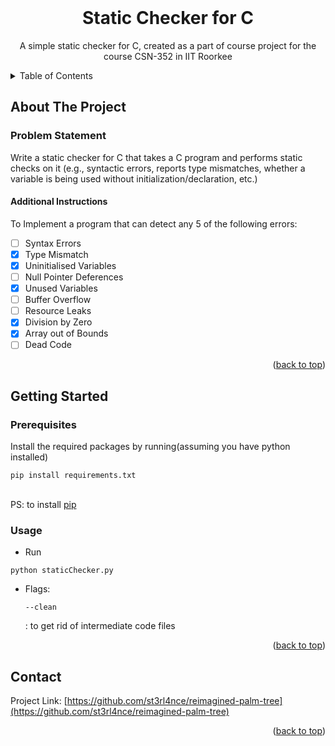 <!-- PROJECT LOGO -->
<br />
  <h1 align="center">Static Checker for C</h1>

  <p align="center">
    A simple static checker for C, created as a part of course project for the course CSN-352 in IIT Roorkee
</div>



<!-- TABLE OF CONTENTS -->
<details>
  <summary>Table of Contents</summary>
  <ol>
    <li>
      <a href="#about-the-project">About The Project</a>
      <ul>
      	 <li><a href="#problem-statement">Problem Statement</a></li>
      	 <li><a href="#additional-instructions">Additional Instructions</a></li>
      </ul>
    </li>
    <li>
      <a href="#getting-started">Getting Started</a>
      <ul>
        <li><a href="#prerequisites">Prerequisites</a></li>
        <li><a href="#usage">Usage</a></li>
      </ul>
    </li>
    <li><a href="#contact">Contact</a></li>
  </ol>
</details>



<!-- ABOUT THE PROJECT -->
## About The Project

### Problem Statement
Write a static checker for C that takes a C program and performs static checks on it (e.g., syntactic  errors,  reports  type  mismatches,  whether  a  variable  is  being  used  without initialization/declaration, etc.)
#### Additional Instructions
To Implement a program that can detect any 5 of the following errors: <br>
- [ ] Syntax Errors <br>
- [x] Type Mismatch <br>
- [x] Uninitialised Variables <br>
- [ ] Null Pointer Deferences <br>
- [x] Unused Variables <br>
- [ ] Buffer Overflow <br>
- [ ] Resource Leaks <br>
- [x] Division by Zero <br>
- [x] Array out of Bounds <br>
- [ ] Dead Code <br>

<p align="right">(<a href="#readme-top">back to top</a>)</p>



<!-- GETTING STARTED -->
## Getting Started
### Prerequisites

Install the required packages by running(assuming you have python installed)
  ```
  pip install requirements.txt
  ```
<br>PS: to install [pip](https://pypi.org/project/pip/)

<!-- USAGE -->
### Usage
* Run<br>
```
python staticChecker.py
```
* Flags:<br>
	```
	--clean
	```
	: to get rid of intermediate code files
<p align="right">(<a href="#readme-top">back to top</a>)</p>


<!-- CONTACT -->
## Contact

Project Link: [https://github.com/st3rl4nce/reimagined-palm-tree](https://github.com/st3rl4nce/reimagined-palm-tree)

<p align="right">(<a href="#readme-top">back to top</a>)</p>



